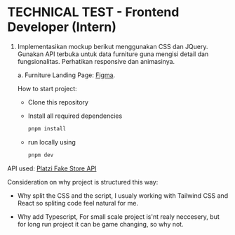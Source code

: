 # TECHNICAL TEST - Frontend Developer (Intern)

1. Implementasikan mockup berikut menggunakan CSS dan JQuery. Gunakan API terbuka untuk data furniture guna mengisi detail dan fungsionalitas. Perhatikan responsive dan animasinya.

   a. Furniture Landing Page: [Figma](https://www.figma.com/file/Q3L1GRlgY60mOQJdcHw9LJ/Test-Front-End---Furniture-Landing-Page?node-id=0%3A1).

   How to start project:

   - Clone this repository
   - Install all required dependencies

     ```sh
     pnpm install
     ```

   - run locally using

     ```sh
     pnpm dev
     ```

API used: [Platzi Fake Store API](https://fakeapi.platzi.com/)

Consideration on why project is structured this way:

- Why split the CSS and the script, I usualy working with Tailwind CSS and React so spliting code feel natural for me.

- Why add Typescript, For small scale project is'nt realy neccesery, but for long run project it can be game changing, so why not.

